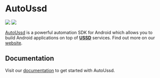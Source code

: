 # AutoUssd

![](https://img.shields.io/badge/version-3.0.2-blue) ![](https://img.shields.io/badge/platform-android-brightgreen)

[AutoUssd](https://autoussd.com) is a powerful automation SDK for Android which allows you to build Android applications on top of **[USSD](https://www.techtarget.com/searchnetworking/definition/USSD)** services. Find out more on our [website](https://autoussd.com).

## Documentation

Visit our  [documentation](https://autoussd.com/docs) to get started with AutoUssd.

